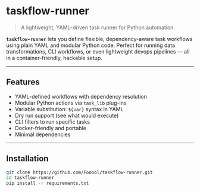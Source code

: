 # taskflow-runner

> A lightweight, YAML-driven task runner for Python automation.

**`taskflow-runner`** lets you define flexible, dependency-aware task workflows using plain YAML and modular Python code. Perfect for running data transformations, CLI workflows, or even lightweight devops pipelines — all in a container-friendly, hackable setup.

---

## Features

- YAML-defined workflows with dependency resolution
- Modular Python actions via `task_lib` plug-ins
- Variable substitution: `${var}` syntax in YAML
- Dry run support (see what would execute)
- CLI filters to run specific tasks
- Docker-friendly and portable
- Minimal dependencies

---

## Installation

```bash
git clone https://github.com/Fooool/taskflow-runner.git
cd taskflow-runner
pip install -r requirements.txt
